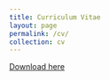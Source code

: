 ```yaml
---
title: Curriculum Vitae
layout: page
permalink: /cv/
collection: cv
---
```


<script type="text/javascript" src="https://www.dropbox.com/static/api/2/dropins.js" id="dropboxjs" data-app-key="xyqf4fmp9u5qmo8"></script>

[Download here](https://www.dropbox.com/scl/fi/b3t8x72hfdsy0ugvyhnsa/Alexandro-E-Trevino-CV-Current.docx?rlkey=q0qglaf13zdwm7bw0q8zes91j&st=x1r8843x&raw=1)

<a 
  href="https://www.dropbox.com/scl/fi/b3t8x72hfdsy0ugvyhnsa/Alexandro-E-Trevino-CV-Current.docx?rlkey=q0qglaf13zdwm7bw0q8zes91j&st=x1r8843x&dl=0"
  class="dropbox-embed"
  data-height="1000px"
  data-width="100%"
/>


